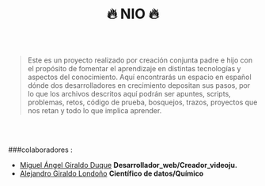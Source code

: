 
<h1 align="center">
  <br/>
  🔥 NIO 🔥
  <br>
</h1>
 <br>
 <br>

>Este es un proyecto realizado por creación conjunta padre e hijo con el propósito de fomentar el aprendizaje en distintas tecnologías y aspectos del conocimiento. Aquí encontrarás un espacio en español dónde dos desarrolladores en crecimiento depositan sus pasos, por lo que los archivos descritos aquí podrán ser apuntes, scripts, problemas, retos, código de prueba, bosquejos, trazos, proyectos que nos retan y todo lo que implica aprender.

 
 <br>
 <br>

###colaboradores :

* [Miguel Ángel Giraldo Duque](https://www.facebook.com/miguel.giraldo.9484)  **Desarrollador_web/Creador_videoju.**
* [Alejandro Giraldo Londoño](https://www.facebook.com/elia.trix/) **Científico de datos/Químico**






